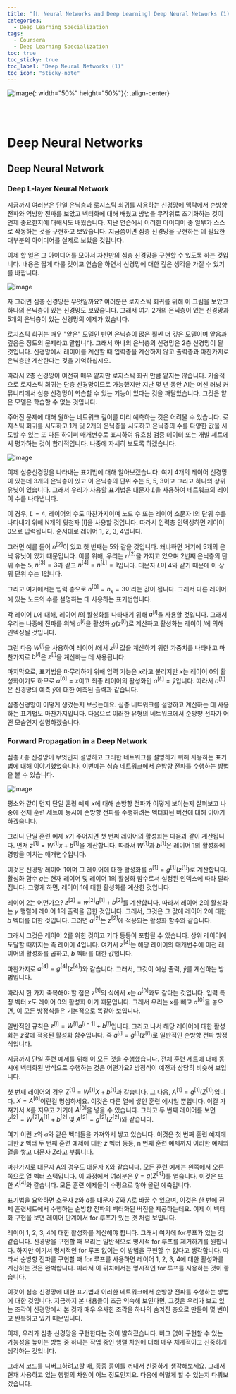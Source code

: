 ```yaml
---
title: "[Ⅰ. Neural Networks and Deep Learning] Deep Neural Networks (1)"
categories:
  - Deep Learning Specialization
tags:
  - Coursera
  - Deep Learning Specialization
toc: true
toc_sticky: true
toc_label: "Deep Neural Networks (1)"
toc_icon: "sticky-note"
---
```


![image](https://user-images.githubusercontent.com/55765292/172768350-41a6b2f0-9468-4b13-bc94-4a38f89ce5e6.png){: width="50%" height="50%"}{: .align-center}

<br><br>

# Deep Neural Networks

## Deep Neural Network

### Deep L-layer Neural Network

지금까지 여러분은 단일 은닉층과 로지스틱 회귀를 사용하는 신경망에 맥락에서 순방향 전파와 역방향 전파를 보았고 벡터화에 대해 배웠고 방법을 무작위로 초기화하는 것이 언제 중요한지에 대해서도 배웠습니다. 지난 연습에서 이러한 아이디어 중 일부가 스스로 작동하는 것을 구현하고 보았습니다. 지금쯤이면 심층 신경망을 구현하는 데 필요한 대부분의 아이디어를 실제로 보았을 것입니다.

이제 할 일은 그 아이디어를 모아서 자신만의 심층 신경망을 구현할 수 있도록 하는 것입니다. 내용은 짧게 다룰 것이고 연습을 하면서 신경망에 대한 깊은 생각을 가질 수 있기를 바랍니다.

![image](https://user-images.githubusercontent.com/55765292/176098229-bdac3bd9-885d-44a6-a828-3cbb9df1efcf.png)

자 그러면 심층 신경망은 무엇일까요? 여러분은 로지스틱 회귀를 위해 이 그림을 보았고 하나의 은닉층이 있는 신경망도 보았습니다. 그래서 여기 2개의 은닉층이 있는 신경망과 5개의 은닉층이 있는 신경망의 예제가 있습니다.

로지스틱 회귀는 매우 "얕은" 모델인 반면 은닉층이 많은 훨씬 더 깊은 모델이며 얕음과 깊음은 정도의 문제라고 말합니다. 그래서 하나의 은닉층의 신경망은 2층 신경망이 될 것입니다. 신경망에서 레이어를 계산할 때 입력층을 계산하지 않고 출력층과 마찬가지로 은닉층만 계산한다는 것을 기억하십시오.

따라서 2층 신경망이 여전히 매우 얕지만 로지스틱 회귀 만큼 얕지는 않습니다. 기술적으로 로지스틱 회귀는 단층 신경망이므로 가능했지만 지난 몇 년 동안 AI는 머신 러닝 커뮤니티에서 심층 신경망이 학습할 수 있는 기능이 있다는 것을 깨달았습니다. 그것은 얕은 모델은 학습할 수 없는 것입니다.

주어진 문제에 대해 원하는 네트워크 깊이를 미리 예측하는 것은 어려울 수 있습니다. 로지스틱 회귀를 시도하고 1개 및 2개의 은닉층을 시도하고 은닉층의 수를 다양한 값을 시도할 수 있는 또 다른 하이퍼 매개변수로 표시하여 유효성 검증 데이터 또는 개발 세트에서 평가하는 것이 합리적입니다. 나중에 자세히 보도록 하겠습니다.

![image](https://user-images.githubusercontent.com/55765292/176098294-0040fe20-2836-481d-9029-e59857efd022.png)

이제 심층신경망을 나타내는 표기법에 대해 알아보겠습니다. 여기 4개의 레이어 신경망이 있는데 3개의 은닉층이 있고 이 은닉층의 단위 수는 5, 5, 3이고 그리고 하나의 상위 유닛이 있습니다. 그래서 우리가 사용할 표기법은 대문자 $L$을 사용하여 네트워크의 레이어 수를 나타냅니다.

이 경우, $L = 4$, 레이어의 수도 마찬가지이며 노드 수 또는 레이어 소문자 l의 단위 수를 나타내기 위해 N개의 윗첨자 [l]을 사용할 것입니다. 따라서 입력층 인덱싱하면 레이어 $0$으로 입력됩니다. 순서대로 레이어 1, 2, 3, 4입니다.

그러면 예를 들어 $n^{[2]}$이 있고 첫 번째는 5와 같을 것입니다. 왜냐하면 거기에 5개의 은닉 유닛이 있기 때문입니다. 이를 위해, 우리는 $n^{[2]}$을 가지고 있으며 2번째 은닉층의 단위 수는 5, $n^{[3]} = 3$과 같고 $n^{[4]} = n^{[L]} = 1$입니다. 대문자 $L$이 4와 같기 때문에 이 상위 단위 수는 1입니다.

그리고 여기에서는 입력 층으로 $n^{[0]} = n_x = 3$이라는 값이 됩니다. 그래서 다른 레이어에 있는 노드의 수를 설명하는 데 사용하는 표기법입니다.

각 레이어 $L$에 대해, 레이어 $l$의 활성화를 나타내기 위해 $a^{[l]}$을 사용할 것입니다. 그래서 우리는 나중에 전파를 위해 $a^{[l]}$을 활성화 $g(z^{[l]})$로 계산하고 활성화는 레이어 $l$에 의해 인덱싱될 것입니다.

그런 다음 $W^{[l]}$을 사용하여 레이어 $l$에서 $z^{[l]}$ 값을 계산하기 위한 가중치를 나타내고 마찬가지로 $b^{[l]}$은 $z^{[l]}$을 계산하는 데 사용됩니다.

마지막으로, 표기법을 마무리하기 위해 입력 기능은 $x$라고 불리지만 $x$는 레이어 0의 활성화이기도 하므로 $a^{[0]} = x$이고 최종 레이어의 활성화인 $a^{[L]} = \hat{y}$입니다. 
따라서 $a^{[L]}$은 
신경망의 예측 $\hat{y}$에 대한 예측된 출력과 같습니다.

심층신경망이 어떻게 생겼는지 보셨는데요. 심층 네트워크를 설명하고 계산하는 데 사용하는 표기법도 마찬가지입니다. 다음으로 이러한 유형의 네트워크에서 순방향 전파가 어떤 모습인지 설명하겠습니다.


### Forward Propagation in a Deep Network
심층 $L$층 신경망이 무엇인지 설명하고 그러한 네트워크를 설명하기 위해 사용하는 표기법에 대해 이야기했었습니다. 이번에는 심층 네트워크에서 순방향 전파를 수행하는 방법을 볼 수 있습니다.

![image](https://user-images.githubusercontent.com/55765292/176109526-16dcb07e-1349-4541-be39-c2789f1c81d6.png)

평소와 같이 먼저 단일 훈련 예제 $x$에 대해 순방향 전파가 어떻게 보이는지 살펴보고 나중에 전체 훈련 세트에 동시에 순방향 전파를 수행하려는 벡터화된 버전에 대해 이야기하겠습니다.

그러나 단일 훈련 예제 $x$가 주어지면 첫 번쩌 레이어의 활성화는 다음과 같이 계산됩니다. 먼저 $z^{[1]} = W^{[1]}x + b^{[1]}$을 계산합니다. 따라서 $W^{[1]}$과 $b^{[1]}$은 레이어 1의 활성화에 영향을 미치는 매개변수입니다.

이것은 신경망 레이어 1이며 그 레이어에 대한 활성화를 $a^{[1]} = g^{[1]}(z^{[1]})$로 계산합니다. 활성화 함수 $g$는 현재 레이어 및 레이어 1의 활성화 함수로서 설정된 인덱스에 따라 달라집니다. 그렇게 하면, 레이어 1에 대한 활성화를 계산한 것입니다.

레이어 2는 어떤가요? $z^{[2]} = w^{[2]}a^{[1]} + b^{[2]}$를 계산합니다. 따라서 레이어 2의 활성화는 $y$ 행렬에 레이어 1의 출력을 곱한 것입니다. 그래서, 그것은 그 값에 레이어 2에 대한 $b$ 벡터를 더한 것입니다. 그러면 $a^{[2]}$는 $z^{[2]}$에 적용되는 활성화 함수와 같습니다.

그래서 그것은 레이어 2를 위한 것이고 기타 등등이 포함될 수 있습니다. 상위 레이어에 도달할 때까지는 즉 레이어 4입니다. 여기서 $z^{[4]}$는 해당 레이어의 매개변수에 이전 레이어의 활성화를 곱하고, $b$ 벡터를 더한 값입니다.

마찬가지로 $a^{[4]} = g^{[4]}(z^{[4]})$와 같습니다. 
그래서, 그것이 예상 출력, $\hat{y}$를 계산하는 방법입니다.

따라서 한 가지 죽목해야 할 점은 $z^{[1]}$의 식에서 $x$는 $a^{[0]}$과도 같다는 것입니다. 입력 특징 벡터 $x$도 레이어 0의 활성화 이기 때문입니다. 그래서 우리는 $x$를 빼고 $a^{[0]}$을 놓으면, 이 모든 방정식들은 기본적으로 똑같아 보입니다.

일반적인 규칙은 $z^{[l]} = W^{[l]}a^{[l-1]} + b^{[l]}$입니다. 그리고 나서 해당 레이어에 대한 활성화는 $z$값에 적용된 활성화 함수입니다. 즉 $a^{[l]} = g^{[l]}(z^{[l]})$로 일반적인 순방향 전파 방정식입니다.

지금까지 단일 훈련 예제를 위해 이 모든 것을 수행했습니다. 전체 훈련 세트에 대해 동시에 벡터화된 방식으로 수행하는 것은 어떤가요? 방정식이 예전과 상당히 비슷해 보입니다.

첫 번째 레이어의 경우 $Z^{[1]} = W^{[1]}X + b^{[1]}$과 같습니다. 그 다음, $A^{[1]} = g^{[1]}(Z^{[1]})$입니다. $X = A^{[0]}$이란걸 명심하세요. 이것은 다른 열에 쌓인 훈련 예시일 뿐입니다. 이걸 가져가서 $X$를 지우고 거기에 $A^{[0]}$을 넣을 수 있습니다. 그리고 두 번째 레이어를 보면 $Z^{[2]} = W^{[2]}A^{[1]} + b^{[2]}$ 및 $A^{[2]} = g^{[2]}(Z^{[2]})$와 같습니다.

여기 이런 $z$와 $a$와 같은 벡터들을 가져와서 쌓고 있습니다. 이것은 첫 번째 훈련 예제에 대한 $z$ 벡터 두 번째 훈련 예제에 대한 $z$ 벡터 등등, n 번째 훈련 예제까지 이러한 예제와 열을 쌓고 대문자 $Z$라고 부릅니다.

마찬가지로 대문자 A의 경우도 대문자 X와 같습니다. 모든 훈련 예제는 왼쪽에서 오른쪽으로 열 벡터 스택입니다. 이 과정에서 여러분은 $\hat{y} = g(Z^{[4]})$를 얻습니다. 이것은 또한 $A^{[4]}$와 같습니다. 모든 훈련 예제들이 수평으로 쌓아 올린 예측입니다.

표기법을 요약하면 소문자 $z$와 $a$를 대문자 $Z$와 $A$로 바꿀 수 있으며, 이것은 한 번에 전체 훈련세트에서 수행하는 순방향 전파의 벡터화된 버전을 제공하는데요. 이제 이 벡터화 구현을 보면 레이어 단계에서 for 루프가 있는 것 처럼 보입니다.

레이어 1, 2, 3, 4에 대한 활성화를 계산해야 합니다. 그래서 여기에 for루프가 있는 것 같습니다. 신경망을 구현할 때 우리는 일반적으로 명시적 for 루프를 제거하기를 원합니다. 하지만 여기서 명시적인 for 루프 없이는 이 방법을 구현할 수 없다고 생각합니다. 따라서 순방향 전파를 구현할 때 for 루프를 사용하면 레이어 1, 2, 3, 4에 대한 활성화를 계산하는 것은 완벽합니다. 따라서 이 위치에서는 명시적인 for 루프를 사용하는 것이 좋습니다.

이것이 심층 신경망에 대한 표기법과 이러한 네트워크에서 순방향 전파를 수행하는 방법에 대한 것입니다. 지금까지 본 내용들이 조금 익숙해 보인다면, 그것은 우리가 보고 있는 조각이 신경망에서 본 것과 매우 유사한 조각을 하나의 숨겨진 층으로 만들어 몇 번이고 반복하고 있기 때문입니다.

이제, 우리가 심층 신경망을 구현한다는 것이 밝혀졌습니다. 버그 없이 구현할 수 있는 가능성을 높이는 방법 중 하나는 작업 중인 행렬 차원에 대해 매우 체계적이고 신중하게 생각하는 것입니다.

그래서 코드를 디버그하려고할 때, 종종 종이를 꺼내서 신중하게 생각해보세요. 그래서 현재 사용하고 있는 행렬의 차원이 어느 정도인지요. 다음에 어떻게 할 수 있는지 다뤄보겠습니다.
